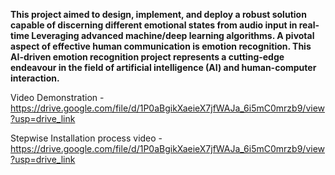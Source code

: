 **This project aimed to design, implement, and deploy a robust solution capable of discerning different emotional states from audio input in real-time Leveraging advanced machine/deep learning algorithms. A pivotal aspect of effective human communication is emotion recognition. This AI-driven emotion recognition project represents a cutting-edge endeavour in the field of artificial intelligence (AI) and human-computer interaction.**

Video Demonstration - https://drive.google.com/file/d/1P0aBgikXaeieX7jfWAJa_6i5mC0mrzb9/view?usp=drive_link

Stepwise Installation process video - https://drive.google.com/file/d/1P0aBgikXaeieX7jfWAJa_6i5mC0mrzb9/view?usp=drive_link
